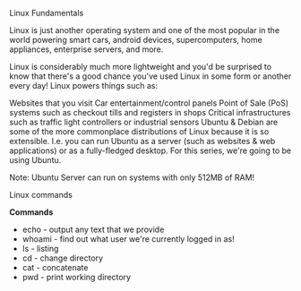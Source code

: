 Linux Fundamentals

Linux is just another operating system and one of the most popular in the world powering smart cars, android devices, supercomputers, home appliances, enterprise servers, and more.

Linux is considerably much more lightweight and you'd be surprised to know that there's a good chance you've used Linux in some form or another every day! Linux powers things such as:

Websites that you visit
Car entertainment/control panels
Point of Sale (PoS) systems such as checkout tills and registers in shops
Critical infrastructures such as traffic light controllers or industrial sensors
Ubuntu & Debian are some of the more commonplace distributions of Linux because it is so extensible. I.e. you can run Ubuntu as a server (such as websites & web applications) or as a fully-fledged desktop. For this series, we're going to be using Ubuntu.

Note: Ubuntu Server can run on systems with only 512MB of RAM!

Linux commands

**Commands**
- echo	- output any text that we provide 
- whoami	- find out what user we're currently logged in as! 
- ls	- listing 
- cd	- change directory 
- cat	- concatenate 
- pwd	- print working directory 
